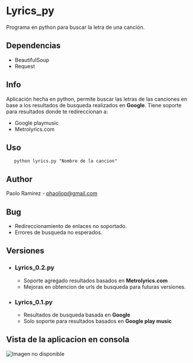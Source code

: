 # Lyrics_py
Programa en python para buscar la letra de una canción.

## Dependencias
- BeautifulSoup 
- Request

## Info

Aplicación hecha en python, permite buscar las letras de las canciones en base a los resultados de busqueda realizados en **Google**. Tiene soporte para resultados donde te redireccionan a:
  * Google playmusic
  * Metrolyrics.com
  
## Uso
 ```
    python lyrics.py "Nombre de la cancion"
 ``` 
 
## Author
Paolo Ramirez - phaoliop@gmail.com

## Bug
- Redireccionamiento de enlaces no soportado.
- Errores de busqueda no esperados.

## Versiones
  * ### Lyrics_0.2.py
    - Soporte agregado resultados basados en **Metrolyrics.com**
    - Mejoras en obtencion de urls de busqueda para futuras versiones.
    
  * ### Lyrics_0.1.py
    - Resultados de busqueda basada en **Google**
    - Solo soporte para resultados basados en **Google play music**

## Vista de la aplicacion en consola
![Imagen no disponible](https://github.com/phaoliop/Lyrics_py/blob/master/imagenes/prueba_0-2.png)

